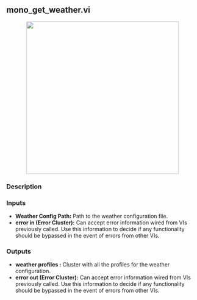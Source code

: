 ## mono_get_weather.vi
<p align="center">
<img src="https://github.com/monoDriveIO/client/raw/master/WikiPhotos/LV_client/weather/monoDrive_lvlib_mono__get__weatherc.png" 
width="400"  />
</p>

### Description 

### Inputs

- **Weather Config Path:** Path to the weather configuration file.
- **error in (Error Cluster):** Can accept error information wired from VIs previously called. Use this information to decide if any functionality should be bypassed in the event of errors from other VIs.


### Outputs

- **weather profiles :** Cluster with all the profiles for the weather configuration.
- **error out (Error Cluster):** Can accept error information wired from VIs previously called. Use this information to decide if any functionality should be bypassed in the event of errors from other VIs.
